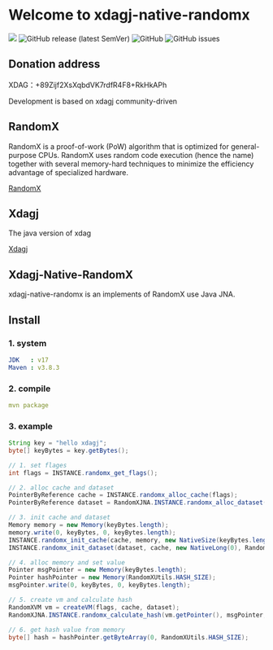 # Welcome to xdagj-native-randomx

![](https://github.com/XDagger/xdagj-native-randomx/actions/workflows/maven.yml/badge.svg) ![GitHub release (latest SemVer)](https://img.shields.io/github/v/release/XDagger/xdagj-native-randomx) ![GitHub](https://img.shields.io/github/license/XDagger/xdagj-native-randomx) ![GitHub issues](https://img.shields.io/github/issues/XDagger/xdagj-native-randomx)

## Donation address
XDAG：+89Zijf2XsXqbdVK7rdfR4F8+RkHkAPh

Development is based on xdagj community-driven

## RandomX
RandomX is a proof-of-work (PoW) algorithm that is optimized for general-purpose CPUs. RandomX uses random code execution (hence the name) together with several memory-hard techniques to minimize the efficiency advantage of specialized hardware.

[RandomX](https://github.com/tevador/RandomX)

## Xdagj
The java version of xdag

[Xdagj](https://github.com/XDagger/xdagj)

## Xdagj-Native-RandomX
xdagj-native-randomx is an implements of RandomX use Java JNA.

## Install

### 1. system
```yaml
JDK   : v17
Maven : v3.8.3
```

### 2. compile

```yaml
mvn package
```

### 3. example

```java
String key = "hello xdagj";
byte[] keyBytes = key.getBytes();

// 1. set flages 
int flags = INSTANCE.randomx_get_flags();

// 2. alloc cache and dataset 
PointerByReference cache = INSTANCE.randomx_alloc_cache(flags);
PointerByReference dataset = RandomXJNA.INSTANCE.randomx_alloc_dataset(flags);

// 3. init cache and dataset
Memory memory = new Memory(keyBytes.length);
memory.write(0, keyBytes, 0, keyBytes.length);
INSTANCE.randomx_init_cache(cache, memory, new NativeSize(keyBytes.length));
INSTANCE.randomx_init_dataset(dataset, cache, new NativeLong(0), RandomXJNA.INSTANCE.randomx_dataset_item_count());

// 4. alloc memory and set value
Pointer msgPointer = new Memory(keyBytes.length);
Pointer hashPointer = new Memory(RandomXUtils.HASH_SIZE);
msgPointer.write(0, keyBytes, 0, keyBytes.length);

// 5. create vm and calculate hash
RandomXVM vm = createVM(flags, cache, dataset);
RandomXJNA.INSTANCE.randomx_calculate_hash(vm.getPointer(), msgPointer, new NativeSize(keyBytes.length), hashPointer);

// 6. get hash value from memory
byte[] hash = hashPointer.getByteArray(0, RandomXUtils.HASH_SIZE);
```

